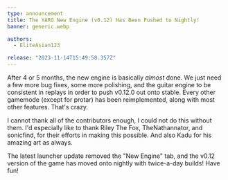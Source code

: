 ```yaml
---
type: announcement
title: The YARG New Engine (v0.12) Has Been Pushed to Nightly!
banner: generic.webp

authors:
  - EliteAsian123

release: "2023-11-14T15:49:58.357Z"
---
```


After 4 or 5 months, the new engine is basically *almost* done. We just need a few more bug fixes, some more polishing, and the guitar engine to be consistent in replays in order to push v0.12.0 out onto stable. Every other gamemode (except for protar) has been reimplemented, along with most other features. That's crazy.

I cannot thank all of the contributors enough, I could not do this without them. I'd especially like to thank Riley The Fox, TheNathannator, and sonicfind, for their efforts in making this possible. And also Kadu for his amazing art as always.

The latest launcher update removed the "New Engine" tab, and the v0.12 version of the game has moved onto nightly with twice-a-day builds! Have fun!